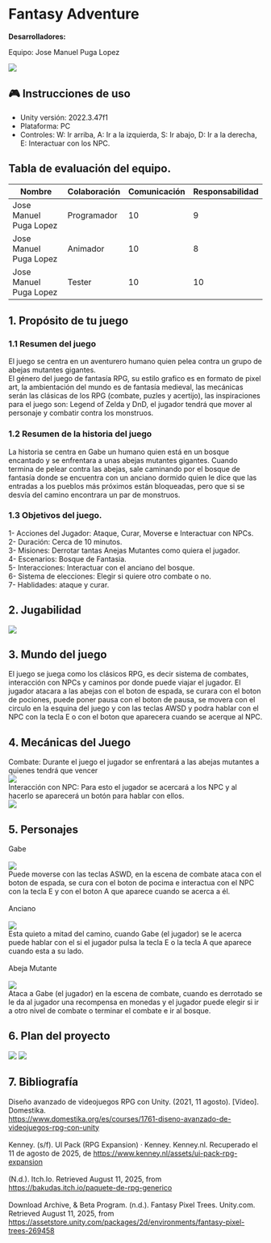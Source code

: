 # Fantasy Adventure

**Desarrolladores:**

Equipo: Jose Manuel Puga Lopez 


[Añade una imagen de tu juego.]: #
![](JuegoCaptura.png)

## 🎮 Instrucciones de uso
- Unity versión: 2022.3.47f1
- Plataforma: PC
- Controles: W: Ir arriba, A: Ir a la izquierda, S: Ir abajo, D: Ir a la derecha, E: Interactuar con los NPC.


## Tabla de evaluación del equipo.

| Nombre | Colaboración | Comunicación | Responsabilidad
| ----------- | ----------- | ----------- | ----------- |
| Jose Manuel Puga Lopez | Programador | 10 | 9 |
| Jose Manuel Puga Lopez | Animador |  10 | 8 |
| Jose Manuel Puga Lopez | Tester |  10 | 10 |

## 1. Propósito de tu juego

### 1.1 Resumen del juego

El juego se centra en un aventurero humano quien pelea contra un grupo de abejas mutantes gigantes.<br>
El género del juego de fantasía RPG, su estilo grafico es en formato de pixel art, la ambientación del mundo es de fantasía medieval, las mecánicas serán las clásicas de los RPG (combate, puzles y acertijo), las inspiraciones para el juego son: Legend of Zelda y DnD, el jugador tendrá que mover al personaje y combatir contra los monstruos.

### 1.2 Resumen de la historia del juego

[Entre 80 y 100 palabras, manteniendo un enfoque claro en los puntos mencionados.]: # 
La historia se centra en Gabe un humano quien está en un bosque encantado y se enfrentara a unas abejas mutantes gigantes. Cuando termina de pelear contra las abejas, sale caminando por el bosque de fantasía donde se encuentra con un anciano dormido quien le dice que las entradas a los pueblos más próximos están bloqueadas, pero que si se desvía del camino encontrara un par de monstruos.

### 1.3 Objetivos del juego.
1- Acciones del Jugador: Ataque, Curar, Moverse e Interactuar con NPCs. <br>
2- Duración: Cerca de 10 minutos. <br>
3- Misiones: Derrotar tantas Anejas Mutantes como quiera el jugador. <br>
4- Escenarios: Bosque de Fantasia. <br>
5- Interacciones: Interactuar con el anciano del bosque. <br>
6- Sistema de elecciones: Elegir si quiere otro combate o no. <br>
7- Hablidades: ataque y curar. <br>

[Incluyan entre 6 y 10 puntos en la lista.]: # 

## 2. Jugabilidad

[Escribe un resumen de mínimo 150 palabras. Incluye al menos una imagen para ilustrar los controles.]: # 
![](teclado.jpg)

## 3. Mundo del juego

[Es importante que su proyecto abarque al menos 4 hojas.]: # 
El juego se juega como los clásicos RPG, es decir sistema de combates, interacción con NPCs y caminos por donde puede viajar el jugador. El jugador atacara a las abejas con el boton de espada, se curara con el boton de pociones, puede poner pausa con el boton de pausa, se movera con el circulo en la esquina del juego y con las teclas AWSD y podra hablar con el NPC con la tecla E o con el boton que aparecera cuando se acerque al NPC.

## 4. Mecánicas del Juego

[Incluye ejemplos claros o diagramas.]: # 
Combate: Durante el juego el jugador se enfrentará a las abejas mutantes a quienes tendrá que vencer <br>
![](JuegoMecanicas1.png)
<br>
Interacción con NPC:  Para esto el jugador se acercará a los NPC y al hacerlo se aparecerá un botón para hablar con ellos. <br>
![](JuegoMecanicas2.png)

## 5. Personajes

[Es importante que incluyan al menos dos personajes principales completamente diseñados.]: # 
Gabe <br>
<br>
![](Gabe.png)
<br>
Puede moverse con las teclas ASWD, en la escena de combate ataca con el boton de espada, se cura con el boton de pocima e interactua con el NPC con la tecla E y con el boton A que aparece cuando se acerca a él.
<br>
<br>
Anciano<br>
<br>
![](Anciano.png)
<br>
Esta quieto a mitad del camino, cuando Gabe (el jugador) se le acerca puede hablar con el si el jugador pulsa la tecla E o la tecla A que aparece cuando esta a su lado.
<br>
<br>
Abeja Mutante<br>
<br>
![](Abeja.png)
<br>
Ataca a Gabe (el jugador) en la escena de combate, cuando es derrotado se le da al jugador una recompensa en monedas y el jugador puede elegir si ir a otro nivel de combate o terminar el combate e ir al bosque.

## 6. Plan del proyecto

[El plan debe incluir un diagrama de Gantt con el cronograma de desarrollo, ten en cuenta las fechas.]: # 
![](Diagrama_Proyecto2.png)
![](Diagrama_Proyecto1.png)

## 7. Bibliografía

[Cada fuente debe ser citada de manera correcta, siguiendo el formato APA.]: # 
Diseño avanzado de videojuegos RPG con Unity. (2021, 11 agosto). [Vídeo]. Domestika. <br>
https://www.domestika.org/es/courses/1761-diseno-avanzado-de-videojuegos-rpg-con-unity
<br> <br>
Kenney. (s/f). UI Pack (RPG Expansion) · Kenney. Kenney.nl. Recuperado el 11 de agosto de 2025, de https://www.kenney.nl/assets/ui-pack-rpg-expansion
<br><br>
(N.d.). Itch.Io. Retrieved August 11, 2025, from https://bakudas.itch.io/paquete-de-rpg-generico
<br><br>
Download Archive, & Beta Program. (n.d.). Fantasy Pixel Trees. Unity.com. Retrieved August 11, 2025, from https://assetstore.unity.com/packages/2d/environments/fantasy-pixel-trees-269458
